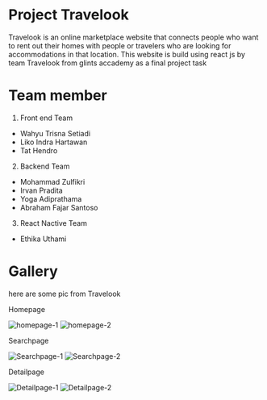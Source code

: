 # Project Travelook


Travelook is an online marketplace website that connects people who want to rent out their homes with people or travelers who are looking for accommodations in that location. This website is build using react js by team Travelook from glints accademy as a final project task

# Team member

1. Front end Team
- Wahyu Trisna Setiadi
- Liko Indra Hartawan
- Tat Hendro
2. Backend Team
- Mohammad Zulfikri
- Irvan Pradita
- Yoga Adiprathama
- Abraham Fajar Santoso
3. React Nactive Team
- Ethika Uthami

# Gallery

here are some pic from Travelook

Homepage 

![homepage-1](https://gitlab.com/binarxglints_batch11/finalproject/team-b/Frontend/-/raw/new-wahyuts/images/Homepage-1.png)
![homepage-2](https://gitlab.com/binarxglints_batch11/finalproject/team-b/Frontend/-/raw/new-wahyuts/images/Homepage-2.png)

Searchpage

![Searchpage-1](https://gitlab.com/binarxglints_batch11/finalproject/team-b/Frontend/-/raw/new-wahyuts/images/Search-page-01.png)
![Searchpage-2](https://gitlab.com/binarxglints_batch11/finalproject/team-b/Frontend/-/raw/new-wahyuts/images/Search-page-2.png)

Detailpage

![Detailpage-1](https://gitlab.com/binarxglints_batch11/finalproject/team-b/Frontend/-/raw/new-wahyuts/images/Detail-page-01.png)
![Detailpage-2](https://gitlab.com/binarxglints_batch11/finalproject/team-b/Frontend/-/raw/new-wahyuts/images/Detail-page-02.png)
